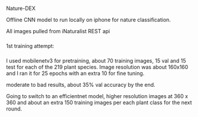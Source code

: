 #####

Nature-DEX

Offline CNN model to run locally on iphone for nature classification.

All images pulled from iNaturalist REST api

###

1st training attempt:

###

I used mobilenetv3 for pretraining, about 70 training images, 15 val and 15 test for each of the 219 plant species. Image resolution was about 160x160 and I ran it for 25 epochs with an extra 10 for fine tuning.

moderate to bad results, about 35% val accuracy by the end.

Going to switch to an efficientnet model, higher resolution images at 360 x 360 and about an extra 150 training images per each plant class for the next round.
